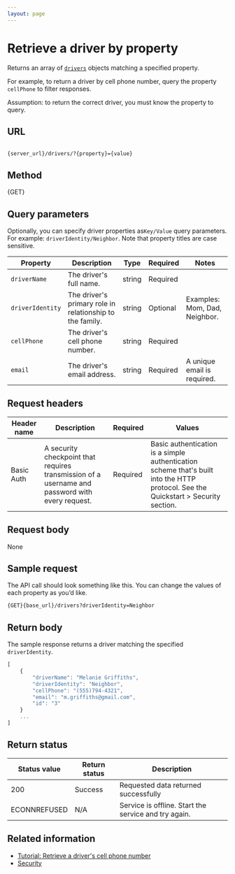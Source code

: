 ```yaml
---
layout: page
---
```

# Retrieve a driver by property

Returns an array of [`drivers`](drivers) objects matching a specified property.

For example, to return a driver by cell phone number, query the property `cellPhone` to filter responses.

Assumption: to return the correct driver, you must know the property to query.

## URL

```shell

{server_url}/drivers/?{property}={value}
```

## Method

{GET}

## Query parameters

Optionally, you can specify driver properties as`Key/Value` query parameters. For example: `driverIdentity/Neighbor`. Note that property titles are case sensitive.

| Property | Description | Type | Required | Notes |
| -------------- | ------ | ------------ |------------ |------------ |
| `driverName` | The driver's full name. | string | Required |  |
| `driverIdentity` | The driver's primary role in relationship to the family. | string | Optional |Examples: Mom, Dad, Neighbor.  |
| `cellPhone` | The driver's cell phone number. | string | Required |  |
| `email` | The driver's email address. | string | Required | A unique email is required. |

## Request headers

| Header name | Description | Required | Values |
| -------------- | ------ | ------------ |------------ |
| Basic Auth | A security checkpoint that requires transmission of a username and password with every request. | Required | Basic authentication is a simple authentication scheme that's built into the HTTP protocol. See the Quickstart > Security section.|

## Request body

None

## Sample request

The API call should look something like this. You can change the values of each property as you’d like.

```bash
{GET}{base_url}/drivers?driverIdentity=Neighbor
```

## Return body

The sample response returns a driver matching the specified `driverIdentity`.

```js
[
    {
        "driverName": "Melanie Griffiths",
        "driverIdentity": "Neighbor",
        "cellPhone": "(555)794-4321",
        "email": "m.griffiths@gmail.com",
        "id": "3"
    }
    ...
]
```

## Return status

| Status value | Return status | Description |
| ------------- | ----------- | ----------- |
| 200 | Success | Requested data returned successfully |
|  ECONNREFUSED | N/A | Service is offline. Start the service and try again. |

## Related information

* [Tutorial: Retrieve a driver's cell phone number](../tutorials/4-how-to-get-a-driver-by-property.md)
* [Security](../../get-started/quickstart.md#security)
